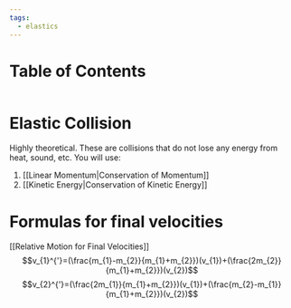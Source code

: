 ```yaml
---
tags:
  - elastics
---
```

# Table of Contents
```table-of-contents
```
# Elastic Collision
Highly theoretical.
These are collisions that do not lose any energy from heat, sound, etc.
You will use:
1. [[Linear Momentum|Conservation of Momentum]]
2. [[Kinetic Energy|Conservation of Kinetic Energy]]
# Formulas for final velocities
[[Relative Motion for Final Velocities]]
$$v_{1}^{'}=(\frac{m_{1}-m_{2}}{m_{1}+m_{2}})(v_{1})+(\frac{2m_{2}}{m_{1}+m_{2}})(v_{2})$$
$$v_{2}^{'}=(\frac{2m_{1}}{m_{1}+m_{2}})(v_{1})+(\frac{m_{2}-m_{1}}{m_{1}+m_{2}})(v_{2})$$